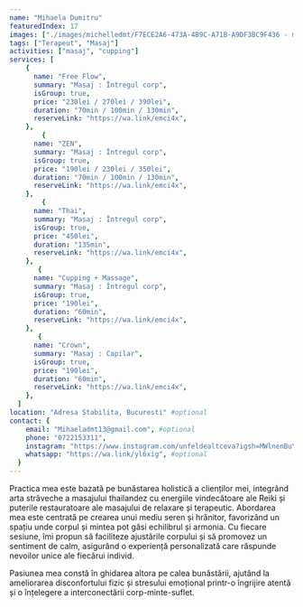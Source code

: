 ```yaml
---
name: "Mihaela Dumitru"
featuredIndex: 17
images: ["./images/michelledmt/F7ECE2A6-473A-4B9C-A71B-A9DF3BC9F436 - michelle dmt.jpeg"]
tags: ["Terapeut", "Masaj"]
activities: ["masaj", "cupping"]
services: [
    {
      name: "Free Flow",
      summary: "Masaj : Întregul corp",
      isGroup: true,
      price: "230lei / 270lei / 390lei",
      duration: "70min / 100min / 130min",
      reserveLink: "https://wa.link/emci4x",
    },
        {
      name: "ZEN",
      summary: "Masaj : Întregul corp",
      isGroup: true,
      price: "190lei / 230lei / 350lei",
      duration: "70min / 100min / 130min",
      reserveLink: "https://wa.link/emci4x",
    },
        {
      name: "Thai",
      summary: "Masaj : Întregul corp",
      isGroup: true,
      price: "450lei",
      duration: "135min",
      reserveLink: "https://wa.link/emci4x",
    },
       {
      name: "Cupping + Massage",
      summary: "Masaj : Întregul corp",
      isGroup: true,
      price: "190lei",
      duration: "60min",
      reserveLink: "https://wa.link/emci4x",
    },
       {
      name: "Crown",
      summary: "Masaj : Capilar",
      isGroup: true,
      price: "190lei",
      duration: "60min",
      reserveLink: "https://wa.link/emci4x",
    },
  ]
location: "Adresa Stabilita, Bucuresti" #optional
contact: {
    email: "Mihaeladmt13@gmail.com", #optional
    phone: "0722153311",
    instagram: "https://www.instagram.com/unfeldealtceva?igsh=MWlnenBuYmpjMDZpdg%3D%3D&utm_source=qr", #optional
    whatsapp: "https://wa.link/yl6xig", #optional
  }
---
```


Practica mea este bazată pe bunăstarea holistică a clienților mei, integrând arta străveche a masajului thailandez cu energiile vindecătoare ale Reiki și puterile restauratoare ale masajului de relaxare și terapeutic. Abordarea mea este centrată pe crearea unui mediu seren și hrănitor, favorizând un spațiu unde corpul și mintea pot găsi echilibrul și armonia. Cu fiecare sesiune, îmi propun să faciliteze ajustările corpului și să promovez un sentiment de calm, asigurând o experiență personalizată care răspunde nevoilor unice ale fiecărui individ. 

Pasiunea mea constă în ghidarea altora pe calea bunăstării, ajutând la ameliorarea disconfortului fizic și stresului emoțional printr-o îngrijire atentă și o înțelegere a interconectării corp-minte-suflet.
